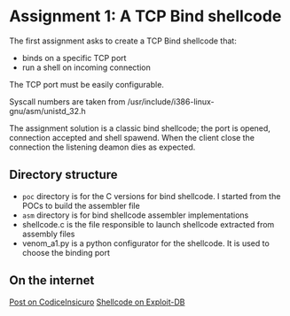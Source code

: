 # Assignment 1: A TCP Bind shellcode

The first assignment asks to create a TCP Bind shellcode that:
* binds on a specific TCP port
* run a shell on incoming connection

The TCP port must be easily configurable.

Syscall numbers are taken from /usr/include/i386-linux-gnu/asm/unistd_32.h

The assignment solution is a classic bind shellcode; the port is opened,
connection accepted and shell spawend. When the client close the connection the
listening deamon dies as expected. 

## Directory structure

* ```poc``` directory is for the C versions for bind shellcode. I started from
  the POCs to build the assembler file
* ```asm``` directory is for bind shellcode assembler implementations
* shellcode.c is the file responsible to launch shellcode extracted from assembly files
* venom_a1.py is a python configurator for the shellcode. It is used to choose the
  binding port

## On the internet
 
[Post on CodiceInsicuro](https://codiceinsicuro.it/slae/assignment-1-create-a-bind-shellcode/)
[Shellcode on Exploit-DB](https://www.exploit-db.com/exploits/44808/)
